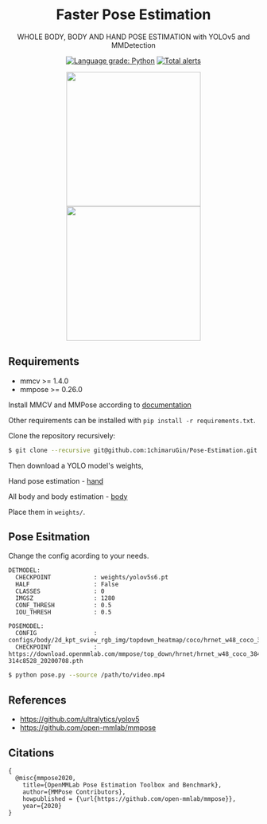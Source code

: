 # <div align="center">Faster Pose Estimation</div>

<div align="center">
<p>WHOLE BODY, BODY AND HAND POSE ESTIMATION with YOLOv5 and MMDetection</p>

[![Language grade: Python](https://img.shields.io/lgtm/grade/python/g/1chimaruGin/Pose-Estimation.svg?logo=lgtm&logoWidth=18)](https://lgtm.com/projects/g/1chimaruGin/Pose-Estimation/context:python)
[![Total alerts](https://img.shields.io/lgtm/alerts/g/1chimaruGin/Pose-Estimation.svg?logo=lgtm&logoWidth=18)](https://lgtm.com/projects/g/1chimaruGin/Pose-Estimation/alerts/)

<p>
<img src="images/girl.gif" width="270"/> <img src="images/gin.gif" width="270"/> 
</p>
</div>


## Requirements

* mmcv >= 1.4.0
* mmpose >= 0.26.0

Install MMCV and MMPose according to  [documentation](https://mmpose.readthedocs.io/en/latest/install.html)

Other requirements can be installed with `pip install -r requirements.txt`.

Clone the repository recursively:

```bash
$ git clone --recursive git@github.com:1chimaruGin/Pose-Estimation.git
```

Then download a YOLO model's weights,

Hand pose estimation - [hand](https://drive.google.com/file/d/1a37j_8OJ8iZJQJ9qdS5kNZOFsDKvDtM4/view?usp=sharing)

All body and body estimation - [body](https://drive.google.com/file/d/1tKSvokFw-iadEJL81c9HAGKttNosdYYi/view?usp=sharing)

Place them in `weights/`.

## Pose Esitmation

Change the config acording to your needs.

```
DETMODEL:
  CHECKPOINT            : weights/yolov5s6.pt
  HALF                  : False
  CLASSES               : 0
  IMGSZ                 : 1280
  CONF_THRESH           : 0.5
  IOU_THRESH            : 0.5

POSEMODEL:
  CONFIG                : configs/body/2d_kpt_sview_rgb_img/topdown_heatmap/coco/hrnet_w48_coco_384x288.py
  CHECKPOINT            : https://download.openmmlab.com/mmpose/top_down/hrnet/hrnet_w48_coco_384x288-314c8528_20200708.pth
```

```bash
$ python pose.py --source /path/to/video.mp4
```

## References

* https://github.com/ultralytics/yolov5
* https://github.com/open-mmlab/mmpose

## Citations

``` 
{
  @misc{mmpose2020,
    title={OpenMMLab Pose Estimation Toolbox and Benchmark},
    author={MMPose Contributors},
    howpublished = {\url{https://github.com/open-mmlab/mmpose}},
    year={2020}
}
```
